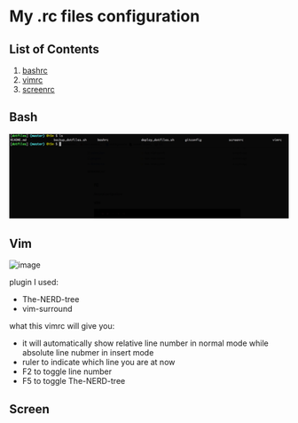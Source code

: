 # My .rc files configuration

## List of Contents
1. [bashrc](#bash)
2. [vimrc](#vim)
3. [screenrc](#screen)

## Bash
![](./screenshot/bashScreenshot.png)

## Vim
![image](https://media.giphy.com/media/ggoGEiZ4J3Kq1kM1aK/giphy.gif)

plugin I used: 
* The-NERD-tree
* vim-surround

what this vimrc will give you:

* it will automatically show relative line number in normal mode
while absolute line nubmer in insert mode
* ruler to indicate which line you are at now
* F2 to toggle line number
* F5 to toggle The-NERD-tree


## Screen


